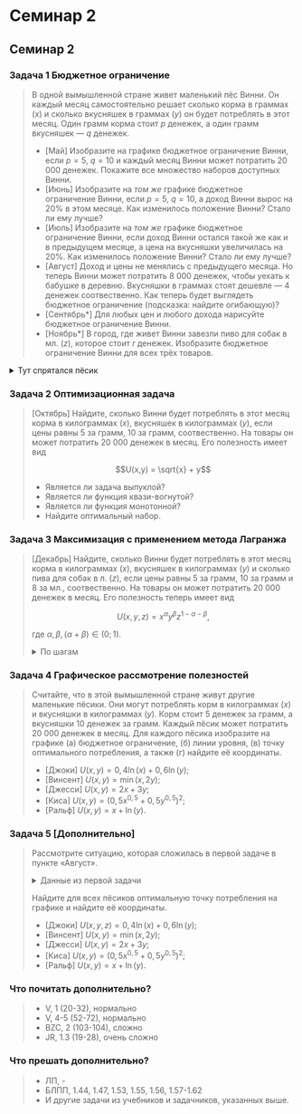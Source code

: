 # Семинар 2

## Семинар 2

### Задача 1 Бюджетное ограничение
>
> В одной вымышленной стране живет маленький пёс Винни. Он каждый месяц самостоятельно решает сколько корма в граммах ($x$) и сколько вкусняшек в граммах ($y$) он будет потреблять в этот месяц. Один грамм корма стоит $p$ денежек, а один грамм вкусняшек — $q$ денежек.  
> *  [Май] Изобразите на графике бюджетное ограничение Винни, если $p=5$, $q=10$ и каждый месяц Винни может потратить 20 000 денежек. Покажите все множество наборов доступных Винни. 
> * [Июнь] Изобразите на *том же* графике бюджетное ограничение Винни, если $p=5$, $q=10$, а доход Винни вырос на $20\%$ в этом месяце. Как изменилось положение Винни? Стало ли ему лучше?
> * [Июль] Изобразите на *том же* графике бюджетное ограничение Винни, если доход Винни остался такой же как и в предыдущем месяце, а цена на вкусняшки увеличилась на $20\%$. Как изменилось положение Винни? Стало ли ему лучше?
> * [Август] Доход и цены не менялись с предыдущего месяца. Но теперь Винни может потратить 8 000 денежек, чтобы уехать к бабушке в деревню. Вкусняшки в граммах стоят дешевле — 4 денежек соотвественно. Как теперь будет выглядеть бюджетное ограничение (подсказка: найдите огибающую)?
> * [Сентябрь*] Для любых цен и любого дохода нарисуйте бюджетное ограничение Винни.
> * [Ноябрь*] В город, где живет Винни завезли пиво для собак в мл. ($z$), которое стоит $r$ денежек. Изобразите бюджетное ограничение Винни для всех трёх товаров.

<details>
    <summary> Тут спрятался пёсик </summary>
 
:::{image} ./dog.png
:alt: Винни
:width: 400px
:align: center
:::

</details>

### Задача 2 Оптимизационная задача
> [Октябрь] Найдите, сколько Винни будет потреблять в этот месяц корма в килограммах ($x$), вкусняшек в килограммах ($y$), если цены равны $5$ за грамм, $10$ за грамм, соотвественно. На товары он может потратить 20 000 денежек в месяц. Его полезность имеет вид 
> 
> $$U(x,y) = \sqrt{x} + y$$
> 
> * Является ли задача выпуклой? 
> * Является ли функция квази-вогнутой? 
> * Является ли функция монотонной?  
> * Найдите оптимальный набор. 
> 
### Задача 3 Максимизация с применением метода Лагранжа
> [Декабрь] Найдите, сколько Винни будет потреблять в этот месяц корма в килограммах ($x$), вкусняшек в килограммах ($y$) и сколько пива для собак в л. ($z$), если цены равны $5$ за грамм, $10$ за грамм и $8$ за мл., соотвественно. На товары он может потратить 20 000 денежек в месяц. Его полезность теперь имеет вид 
> 
> $$U(x,y,z) = x^\alpha y^\beta z^{1-\alpha-\beta},$$
> 
> где $\alpha, \beta, (\alpha + \beta) \in (0;1)$. 
> 
> <details>
>   <summary> По шагам </summary>
> 
> * Выпишите Лагранжиан
> * Найдите условия первого порядка
> * Найдите оптимальные значения
> 
> </details>


### Задача 4 Графическое рассмотрение полезностей
> Считайте, что в этой вымышленной стране живут другие маленькие пёсики. Они могут потреблять корм в килограммах ($x$) и вкусняшки в килограммах ($y$). Корм стоит 5 денежек за грамм, а вкусняшки 10 денежек за грамм. Каждый пёсик может потратить 20 000 денежек в месяц. Для каждого пёсика изобразите на графике (а) бюджетное ограничение, (б) линии уровня, (в) точку оптимального потребления, а также (г) найдите её координаты.
> * [Джоки] $U(x,y) = 0,4 \ln (x) + 0,6\ln (y)$;
> * [Винсент] $U(x,y)=\min(x,2y)$;
> * [Джесси] $U(x,y)=2x + 3y$;
> * [Киса] $U(x,y)=(0,5x^{0,5}+0,5y^{0,5})^{2}$;
> * [Ральф] $U(x,y)=x + \ln (y)$.


### Задача 5 [Дополнительно]
> Рассмотрите ситуацию, которая сложилась в первой задаче в пункте «Август». 
> 
> <details>
>   <summary> Данные из первой задачи </summary>
> 
> |   | home   | grandma |
> |---|--------|---------|
> | p |    5   |    5    |
> | q |   12   |    4    |
> | I | 24 000 |  16 000 |
>
> </details>
> 
> Найдите для всех пёсиков оптимальную точку потребления на графике и найдите её координаты.
> 
> * [Джоки] $U(x,y,z) = 0,4 \ln (x) + 0,6\ln (y)$;
> * [Винсент] $U(x,y)=\min(x,2y)$;
> * [Джесси] $U(x,y)=2x + 3y$;
> * [Киса] $U(x,y)=(0,5x^{0,5}+0,5y^{0,5})^{2}$;
> * [Ральф] $U(x,y)=x + \ln (y)$.
>
### Что почитать дополнительно?
> * V, 1 (20-32), нормально
> * V, 4-5 (52-72), нормально
> * BZC, 2 (103-104), сложно
> * JR, 1.3 (19-28), очень сложно
> 
### Что прешать дополнительно?
> * ЛП, -
> * БЛПП, 1.44, 1.47, 1.53, 1.55, 1.56, 1.57-1.62
> * И другие задачи из учебников и задачников, указанных выше.
